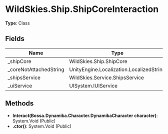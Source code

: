 ﻿# WildSkies.Ship.ShipCoreInteraction

**Type**: Class

## Fields

| Name | Type | Access |
|------|------|--------|
| _shipCore | WildSkies.Ship.ShipCore | Private |
| _coreNotAttachedString | UnityEngine.Localization.LocalizedString | Private |
| _shipsService | WildSkies.Service.ShipsService | Private |
| _uiService | UISystem.IUIService | Private |

## Methods

- **Interact(Bossa.Dynamika.Character.DynamikaCharacter character)**: System.Void (Public)
- **.ctor()**: System.Void (Public)

